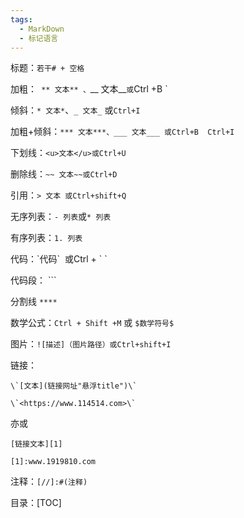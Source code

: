 ```yaml
---
tags:
  - MarkDown
  - 标记语言
---
```


标题：`若干# + 空格`

加粗：` ** 文本** 、`__ 文本__`或`Ctrl +B `

倾斜：`* 文本*`、`_ 文本_` 或`Ctrl+I`

加粗+倾斜：`*** 文本***、___ 文本___ 或Ctrl+B  Ctrl+I`

下划线：`<u>文本</u>或Ctrl+U`

删除线：`~~ 文本~~或Ctrl+D`

引用：`> 文本 或Ctrl+shift+Q`

无序列表：`- 列表`或`* 列表`

有序列表：`1. 列表`

代码：\`代码\`  或Ctrl + \` `

代码段： \`\`\`

分割线 `****`

数学公式：`Ctrl + Shift +M` 或 `$数学符号$`

图片：`![描述]（图片路径）或Ctrl+shift+I`

链接：

```
\`[文本](链接网址"悬浮title")\`

\`<https://www.114514.com>\`
```

亦或

```
[链接文本][1]

[1]:www.1919810.com
```

注释：`[//]:#(注释)`

目录：[TOC]
